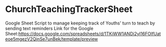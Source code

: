 # ChurchTeachingTrackerSheet
Google Sheet Script to manage keeping track of Youths' turn to teach by sending text reminders
Link for the Google Sheet:https://docs.google.com/spreadsheets/d/1TKiWW1ANDi2yI16FOlfUateoe5mgezV2QjnSe7unBek/template/preview
